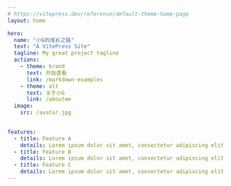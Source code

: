 ```yaml
---
# https://vitepress.dev/reference/default-theme-home-page
layout: home

hero:
  name: "小G的成长之路"
  text: "A VitePress Site"
  tagline: My great project tagline
  actions:
    - theme: brand
      text: 开始查看
      link: /markdown-examples
    - theme: alt
      text: 关于小G
      link: /aboutme
  image: 
    src: /avatar.jpg
  

features:
  - title: Feature A
    details: Lorem ipsum dolor sit amet, consectetur adipiscing elit
  - title: Feature B
    details: Lorem ipsum dolor sit amet, consectetur adipiscing elit
  - title: Feature C
    details: Lorem ipsum dolor sit amet, consectetur adipiscing elit
---
```


